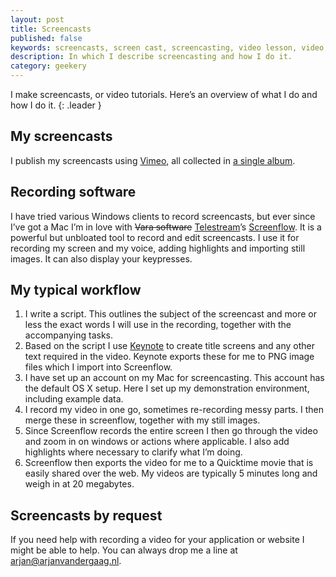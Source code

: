 ```yaml
---
layout: post
title: Screencasts
published: false
keywords: screencasts, screen cast, screencasting, video lesson, video, tutorial, video tutorials, video demo, demonstration
description: In which I describe screencasting and how I do it.
category: geekery
---
```


I make screencasts, or video tutorials. Here’s an overview of what I do and how I do it.
{: .leader }

## My screencasts

I publish my screencasts using [Vimeo][5], all collected in [a single album][6].

## Recording software

I have tried various Windows clients to record screencasts, but ever since I’ve got a Mac I’m in love with <del>Vara software</del> <ins>Telestream</ins>’s [Screenflow][3]. It is a powerful but unbloated tool to record and edit screencasts. I use it for recording my screen and my voice, adding highlights and importing still images. It can also display your keypresses.

## My typical workflow

1. I write a script. This outlines the subject of the screencast and more or
   less the exact words I will use in the recording, together with the
   accompanying tasks.
2. Based on the script I use [Keynote][2] to create title screens and any
other text required in the video. Keynote exports these for me to PNG image
files which I import into Screenflow.
3. I have set up an account on my Mac for screencasting. This account has the
   default OS X setup. Here I set up my demonstration environment, including
   example data.
4. I record my video in one go, sometimes re-recording messy parts. I then
   merge these in screenflow, together with my still images.
5. Since Screenflow records the entire screen I then go through the video and
   zoom in on windows or actions where applicable. I also add highlights where
   necessary to clarify what I’m doing.
6. Screenflow then exports the video for me to a Quicktime movie that is
   easily shared over the web. My videos are typically 5 minutes long and
   weigh in at 20 megabytes.

## Screencasts by request

If you need help with recording a video for your application or website I might be able to help. You can always drop me a line at [&#x61;&#x72;&#x6A;&#x61;&#x6E;&#x40;&#x61;&#x72;&#x6A;&#x61;&#x6E;&#x76;&#x61;&#x6E;&#x64;&#x65;&#x72;&#x67;&#x61;&#x61;&#x67;&#x2E;&#x6E;&#x6C;][1].

[1]: mailto:&#x61;&#x72;&#x6A;&#x61;&#x6E;&#x40;&#x61;&#x72;&#x6A;&#x61;&#x6E;&#x76;&#x61;&#x6E;&#x64;&#x65;&#x72;&#x67;&#x61;&#x61;&#x67;&#x2E;&#x6E;&#x6C; "Send me an e-mail and we'll chat"
[2]: http://www.apple.com/iwork/keynote "Read more about KeyNote on Apple's website"
[3]: http://www.telestream.net/screen-flow/overview.htm "Screenflow by Telestream"
[5]: http://www.vimeo.com/ "Vimeo, Video Sharing For You"
[6]: http://www.vimeo.com/album/15855 "Things screencasts on Vimeo"